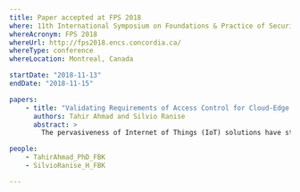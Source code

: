 ```yaml
---
title: Paper accepted at FPS 2018
where: 11th International Symposium on Foundations & Practice of Security
whereAcronym: FPS 2018
whereUrl: http://fps2018.encs.concordia.ca/
whereType: conference
whereLocation: Montreal, Canada

startDate: "2018-11-13"
endDate: "2018-11-15"

papers:
    - title: "Validating Requirements of Access Control for Cloud-Edge IoT Solutions"
      authors: Tahir Ahmad and Silvio Ranise
      abstract: >
        The pervasiveness of Internet of Things (IoT) solutions have stimulated research on the basic security mechanisms needed in the wide range of IoT use case scenarios, ranging from home automation to industrial control systems. We focus on access control for cloud-edge based IoT solutions for which—in previous work—we have proposed a lazy approach to Access Control as a Service for the specification, administration, and enforcement of policies. The validity of the approach was evaluated in a realistic smart-lock scenario. In this paper, we argue that the approach is adaptable to a wide range of IoT use case scenarios by validating the requirements elicited when analyzing the smart lock scenario.

people:
    - TahirAhmad_PhD_FBK
    - SilvioRanise_H_FBK

---
```

